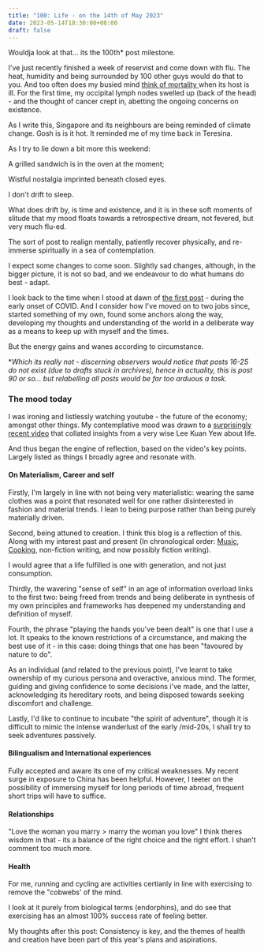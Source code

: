 ```yaml
---
title: "100: Life - on the 14th of May 2023"
date: 2023-05-14T18:30:00+08:00
draft: false
---
```

Wouldja look at that... its the 100th* post milestone.

I've just recently finished a week of reservist and  come down with flu. The heat, humidity and being surrounded by 100 other guys would do that to you.  And too often does my busied mind [think of mortality ](https://www.makwaijun.com/blog/post74/)when its host is ill. For the first time, my occipital lymph nodes swelled up (back of the head) - and the thought of cancer crept in, abetting the ongoing concerns on existence. 

As I write this, Singapore and its neighbours are being reminded of climate change. Gosh is is it hot. It reminded me of my time back in Teresina.

As I try to lie down a bit more this weekend: 

A grilled sandwich is in the oven at the moment;

Wistful nostalgia imprinted beneath closed eyes.

I don't drift to sleep.

What does drift by, is time and existence, and it is in these soft moments of slitude that my mood floats towards a retrospective dream, not fevered, but very much flu-ed.

The sort of post to realign mentally, patiently recover physically, and re-immerse spiritually in a sea of contemplation.

I expect some changes to come soon. Slightly sad changes, although, in the bigger picture, it is not so bad, and we endeavour to do what humans do best - adapt.

I look back to the time when I stood at dawn of [the first post](https://www.makwaijun.com/blog/post1/) - during the early onset of COVID. And I consider how I've moved on to two jobs since, started something of my own, found some anchors along the way, developing my thoughts and understanding of the world in a deliberate way as a means to keep up with myself and the times.

But the energy gains and wanes according to circumstance. 

**Which its really not - discerning observers would notice that posts 16-25 do not exist (due to drafts stuck in archives), hence in actuality, this is post 90 or so... but relabelling all posts would be far too arduous a task.*

### The mood today

I was ironing and listlessly watching youtube - the future of the economy; amongst other things. My contemplative mood was drawn to a [surprisingly recent video](https://www.youtube.com/watch?v=4xnBEao7HOs&ab_channel=BordersLessAsia) that collated insights from a very wise Lee Kuan Yew about life.

And thus began the engine of reflection, based on the video's key points. Largely listed as things I broadly agree and resonate with.

#### On Materialism, Career and self
Firstly, I'm largely in line with not being very materialistic: wearing the same clothes was a point that resonated well for one rather disinterested in fashion and material trends. I lean to being purpose rather than being purely materially driven.
 
Second, being attuned to creation. I think this blog is a reflection of this. Along with my interest past and present (In chronological order: [Music](https://www.youtube.com/channel/UC3jm-58BYTHq71-R8wp-Tsg), [Cooking](https://www.instagram.com/risottologia/), non-fiction writing, and now possibly fiction writing).

I would agree that a life fulfilled is one with generation, and not just consumption. 


Thirdly, the wavering "sense of self" in an age of information overload links to the first two: being freed from trends and being deliberate in synthesis of my own principles and frameworks has deepened my understanding and definition of myself.

Fourth, the phrase "playing the hands you've been dealt" is one that I use a lot. It speaks to the known restrictions of a circumstance, and making the best use of it - in this case: doing things that one has been "favoured by nature to do".

As an individual (and related to the previous point), I've learnt to take ownership of my curious persona and overactive, anxious mind. 
The former, guiding and giving confidence to some decisions i've made, and the latter, acknowledging its hereditary roots, and being disposed towards seeking discomfort and challenge.

Lastly, I'd like to continue to incubate "the spirit of adventure", though it is difficult to mimic the intense wanderlust of the early /mid-20s, I shall try to seek adventures passively.

#### Bilingualism and International experiences

Fully accepted and aware its one of my critical weaknesses. My recent surge in exposure to China has been helpful. However, I teeter on the possibility of immersing myself for long periods of time abroad, frequent short trips will have to suffice.

#### Relationships
"Love the woman you marry > marry the woman you love"
I think theres wisdom in that - its a balance of the right choice and the right effort. I shan't comment too much more.

#### Health
For me, running and cycling are activities certianly in line with exercising to remove the "cobwebs' of the mind.

I look at it purely from biological terms (endorphins), and do see that exercising has an almost 100% success rate of feeling better. 

My thoughts after this post:
Consistency is key, and the themes of health and creation have been part of this year's plans and aspirations. 


